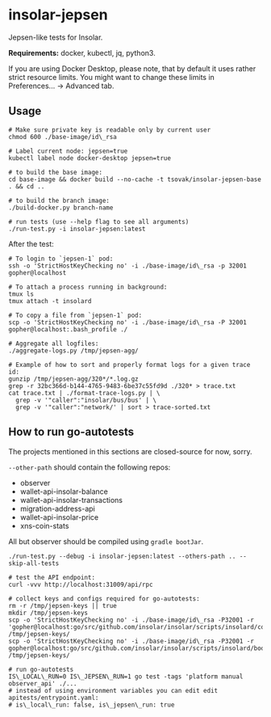 # insolar-jepsen

Jepsen-like tests for Insolar.

**Requirements:** docker, kubectl, jq, python3.

If you are using Docker Desktop, please note, that by default it uses rather strict resource limits. You might want to change these limits in Preferences... -> Advanced tab.

## Usage

```
# Make sure private key is readable only by current user
chmod 600 ./base-image/id\_rsa

# Label current node: jepsen=true
kubectl label node docker-desktop jepsen=true

# to build the base image:
cd base-image && docker build --no-cache -t tsovak/insolar-jepsen-base . && cd ..

# to build the branch image:
./build-docker.py branch-name

# run tests (use --help flag to see all arguments)
./run-test.py -i insolar-jepsen:latest
```

After the test:

```
# To login to `jepsen-1` pod:
ssh -o 'StrictHostKeyChecking no' -i ./base-image/id\_rsa -p 32001 gopher@localhost

# To attach a process running in background:
tmux ls
tmux attach -t insolard

# To copy a file from `jepsen-1` pod:
scp -o 'StrictHostKeyChecking no' -i ./base-image/id\_rsa -P 32001 gopher@localhost:.bash_profile ./

# Aggregate all logfiles:
./aggregate-logs.py /tmp/jepsen-agg/

# Example of how to sort and properly format logs for a given trace id:
gunzip /tmp/jepsen-agg/320*/*.log.gz
grep -r 32bc366d-b144-4765-9483-6be37c55fd9d ./320* > trace.txt
cat trace.txt | ./format-trace-logs.py | \
  grep -v '"caller":"insolar/bus/bus' | \
  grep -v '"caller":"network/' | sort > trace-sorted.txt
```

## How to run go-autotests

The projects mentioned in this sections are closed-source for now, sorry.

`--other-path` should contain the following repos:

* observer
* wallet-api-insolar-balance
* wallet-api-insolar-transactions
* migration-address-api
* wallet-api-insolar-price
* xns-coin-stats

All but observer should be compiled using `gradle bootJar`.

```
./run-test.py --debug -i insolar-jepsen:latest --others-path .. --skip-all-tests

# test the API endpoint:
curl -vvv http://localhost:31009/api/rpc

# collect keys and configs required for go-autotests:
rm -r /tmp/jepsen-keys || true
mkdir /tmp/jepsen-keys
scp -o 'StrictHostKeyChecking no' -i ./base-image/id\_rsa -P32001 -r 'gopher@localhost:go/src/github.com/insolar/insolar/scripts/insolard/configs/migration_*_member_keys.json' /tmp/jepsen-keys/
scp -o 'StrictHostKeyChecking no' -i ./base-image/id\_rsa -P32001 -r gopher@localhost:go/src/github.com/insolar/insolar/scripts/insolard/bootstrap.yaml /tmp/jepsen-keys/

# run go-autotests
IS\_LOCAL\_RUN=0 IS\_JEPSEN\_RUN=1 go test -tags 'platform manual observer_api' ./...
# instead of using environment variables you can edit edit apitests/entrypoint.yaml:
# is\_local\_run: false, is\_jepsen\_run: true
```
